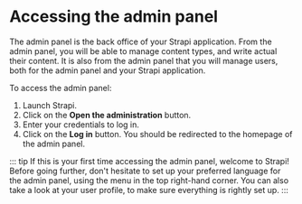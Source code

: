 # Accessing the admin panel

The admin panel is the back office of your Strapi application. From the admin panel, you will be able to manage content types, and write actual their content. It is also from the admin panel that you will manage users, both for the admin panel and your Strapi application.

To access the admin panel:

1. Launch Strapi.
2. Click on the **Open the administration** button.
3. Enter your credentials to log in.
4. Click on the **Log in** button. You should be redirected to the homepage of the admin panel.

::: tip
If this is your first time accessing the admin panel, welcome to Strapi! Before going further, don't hesitate to set up your preferred language for the admin panel, using the menu in the top right-hand corner. You can also take a look at your user profile, to make sure everything is rightly set up.
:::